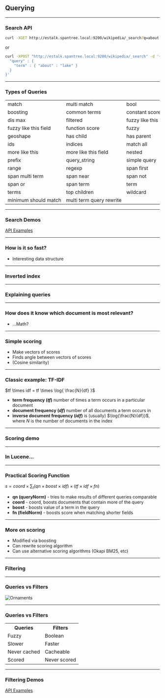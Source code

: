 ## Querying

---

### Search API

```bash
curl -XGET http://estalk.spantree.local:9200/wikipedia/_search?q=about:lake
```

or

```bash
curl -XPOST "http://estalk.spantree.local:9200/wikipedia/_search" -d '{
  "query" : {
    "term" : { "about" : "lake" }
  }
}'
```

---

### Types of Queries

<table>
<tr><td>match</td><td>multi match </td><td> bool</td><tr>                

<tr><td> boosting  </td><td> common terms </td><td nowrap> constant score </td><tr>
<tr><td>  dis max  </td><td>filtered  </td><td> fuzzy like this </td><tr>
<tr><td>  fuzzy like this field </td><td> function score </td><td> fuzzy </td><tr>
<tr><td>  geoshape </td><td>has child  </td><td>has parent </td><tr>
<tr><td>    ids </td><td>indices  </td><td>  match all </td><tr>
<tr><td>  more like this </td><td>  more like this field  </td><td> nested </td><tr>
<tr><td>   prefix </td><td> query_string   </td><td>  simple query </td><tr>
<tr><td>    range</td><td> regexp   </td><td> span first </td><tr>
<tr><td>      span multi term  </td><td> span near  </td><td> span not </td><tr>
<tr><td>     span or  </td><td> span term  </td><td> term </td><tr>
<tr><td>   terms </td><td> top children  </td><td> wildcard</td><tr>
<tr><td nowrap>   minimum should match  </td><td nowrap> multi term query rewrite</td><tr>
</table>

---

### Search Demos

[API Examples](http://estalk.spantree.local:9200/_plugin/marvel/sense/#03-search-api)

---

### How is it so fast?
* Interesting data structure

---

### Inverted index
<div class="row ix-illustration" data-illustration="ix-illustration" ng-controller="InvertedIndexController">
  <dv ng-include src="'sections/js/templates/_invindex.html'"></div>
</div>

---

### Explaining queries

---

### How does it know which document is most relevant?

* ...Math?

---

### Simple scoring

* Make vectors of scores
* Finds angle between vectors of scores
* (Cosine similarity)

---

### Classic example: TF-IDF
$tf \times idf = tf \times \log{ \frac{N}{df} }$

* **term frequency ($tf$)** number of times a term occurs in a particular document
* **document frequency ($df$)** number of all documents a term occurs in
* **inverse document frequency ($idf$)** is (usually) $\log{\frac{N}{df}}$, where $N$ is the number of documents in the index

---

### Scoring demo
<div class="row tfidf-illustration ix-illustration" data-illustration="tfidf-illustration" ng-controller="InvertedIndexController">
  <dv ng-include src="'sections/js/templates/_scoring.html'"></div>
</div>

---

### In Lucene...

---

### Practical Scoring Function
$s = coord \times \sum_{t} (qn \times boost \times idf) \times (tf \times idf \times fn)$

* **qn (queryNorm)** - tries to make results of different queries comparable
* **coord** - coord, boosts documents that contain more of the query
* **boost** - boosts value of a term in the query
* **fn (fieldNorm)** - boosts score when matching shorter fields

---

### More on scoring

* Modified via boosting
* Can rewrite scoring algorithm
* Can use alternative scoring algorithms (Okapi BM25, etc)

---

### Filtering

---

### Queries vs Filters

![Ornaments](images/querying_vs_filtering.svg)

---

### Queries vs Filters

<table class="qvf">
<tr>
<th>Queries</th>
<th>Filters</th>
</tr>
<tr>
<td>Fuzzy</td>
<td>Boolean</td>
</tr>
<tr>
<td>Slower</td>
<td>Faster</td>
</tr>
<tr>
<td>Never cached</td>
<td>Cacheable</td>
</tr>
<tr>
<td>Scored</td>
<td>Never scored</td>
</tr>
</table>

---

### Filtering Demos

[API Examples](http://estalk.spantree.local:9200/_plugin/marvel/sense/#03-search-api,S3.14)
